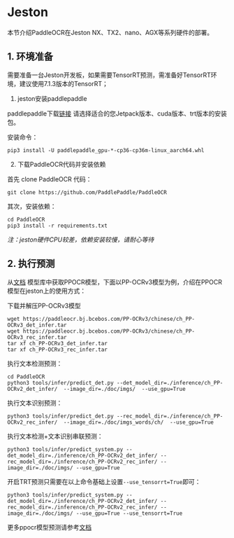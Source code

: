 
# Jeston

本节介绍PaddleOCR在Jeston NX、TX2、nano、AGX等系列硬件的部署。


## 1. 环境准备

需要准备一台Jeston开发板，如果需要TensorRT预测，需准备好TensorRT环境，建议使用7.1.3版本的TensorRT；

1. jeston安装paddlepaddle

paddlepaddle下载[链接](https://www.paddlepaddle.org.cn/inference/user_guides/download_lib.html#python)
请选择适合的您Jetpack版本、cuda版本、trt版本的安装包。

安装命令：
```shell
pip3 install -U paddlepaddle_gpu-*-cp36-cp36m-linux_aarch64.whl
```


2. 下载PaddleOCR代码并安装依赖

首先 clone PaddleOCR 代码：
```
git clone https://github.com/PaddlePaddle/PaddleOCR
```

其次，安装依赖：
```
cd PaddleOCR
pip3 install -r requirements.txt
```

*注：jeston硬件CPU较差，依赖安装较慢，请耐心等待*


## 2. 执行预测

从[文档](../../doc/doc_ch/ppocr_introduction.md) 模型库中获取PPOCR模型，下面以PP-OCRv3模型为例，介绍在PPOCR模型在jeston上的使用方式：

下载并解压PP-OCRv3模型
```
wget https://paddleocr.bj.bcebos.com/PP-OCRv3/chinese/ch_PP-OCRv3_det_infer.tar
wget https://paddleocr.bj.bcebos.com/PP-OCRv3/chinese/ch_PP-OCRv3_rec_infer.tar
tar xf ch_PP-OCRv3_det_infer.tar
tar xf ch_PP-OCRv3_rec_infer.tar
```

执行文本检测预测：
```
cd PaddleOCR
python3 tools/infer/predict_det.py --det_model_dir=./inference/ch_PP-OCRv2_det_infer/  --image_dir=./doc/imgs/  --use_gpu=True
```

执行文本识别预测：
```
python3 tools/infer/predict_det.py --rec_model_dir=./inference/ch_PP-OCRv2_rec_infer/  --image_dir=./doc/imgs_words/ch/  --use_gpu=True
```

执行文本检测+文本识别串联预测：

```
python3 tools/infer/predict_system.py --det_model_dir=./inference/ch_PP-OCRv2_det_infer/ --rec_model_dir=./inference/ch_PP-OCRv2_rec_infer/ --image_dir=./doc/imgs/ --use_gpu=True
```

开启TRT预测只需要在以上命令基础上设置`--use_tensorrt=True`即可：
```
python3 tools/infer/predict_system.py --det_model_dir=./inference/ch_PP-OCRv2_det_infer/ --rec_model_dir=./inference/ch_PP-OCRv2_rec_infer/ --image_dir=./doc/imgs/ --use_gpu=True --use_tensorrt=True
```

更多ppocr模型预测请参考[文档](../../doc/doc_ch/inference_ppocr.md)
